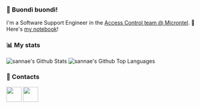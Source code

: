 ### 👋 Buondì buondì!

I'm a Software Support Engineer in the [Access Control team @ Microntel](https://www.microntel.com/en/solutions/access-control/).
:memo: Here's [my notebook](https://sannae.github.io/the-notebook)!

### :bar_chart: My stats

<img align="center" alt="sannae's Github Stats" src="https://github-readme-stats.vercel.app/api?username=sannae&show_icons=true&count_private=true&theme=dark&include_all_commits=true&line_height=21&cache_seconds=1800"/>
<img align="center" alt="sannae's Github Top Languages" src="https://github-readme-stats.vercel.app/api/top-langs/?username=sannae&layout=compact&theme=dark"/>​


### 📢 Contacts

[<img align="center" height="40" src="https://img.icons8.com/color/144/000000/linkedin.png"/>](https://www.linkedin.com/in/edoardosanna/)
[<img align="center" height="40" src="https://cdn.jsdelivr.net/npm/simple-icons@3.0.1/icons/dev-dot-to.svg"/>](https://dev.to/sannae)

<!-- A similar page can be built with https://rahuldkjain.github.io/gh-profile-readme-generator/ -->
